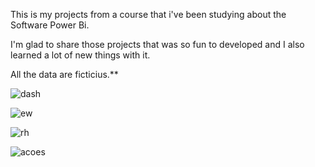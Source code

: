 This is my projects from a course that i've been studying about the Software Power Bi. 

I'm glad to share those projects that was so fun to developed and I also learned a lot of new things with it.

All the data are ficticius.**

![dash](https://github.com/user-attachments/assets/905391cf-54fb-49bb-9fe4-a7512f2bbc3e)

![ew](https://github.com/user-attachments/assets/e1be525c-1090-490f-92e2-463c41576529)

![rh](https://github.com/user-attachments/assets/1eed6f3e-fca0-4c73-b28d-5c12eb558571)

![acoes](https://github.com/user-attachments/assets/eeec4113-e095-43b5-b236-fda4af949854)


